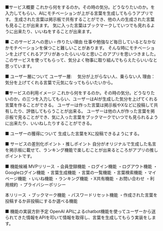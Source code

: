 ■サービス概要
これから何をするのか。その時の気分。どうなりたいのか。を入力してもらい、AIにモチベーションが上がる言葉を生成してもらうアプリです。
生成された言葉は掲示板で共有することができ、他の人の生成された言葉も見ることが出来ます。
気に入った言葉はブックマークしていつでも見れるように出来たり、いいねをすることが出来ます。

■ このサービスへの思い・作りたい理由
仕事や勉強など毎日しているとなかなかモチベーションを保つこと難しいことがあります。
そんな時にモチベーションを上げてくれるアプリがあったらいいなと思いこのアプリを思いつきました。
このサービスを使ってもらって、気分よく物事に取り組んでもらえたらいいなと思っています。

■ ユーザー層について
ユーザー層: 　気分が上がらない人、乗らない人
理由： 気分を上げてくれる言葉で元気になってもらいたいから。

■サービスの利用イメージ
これから何をするのか。その時の気分。どうなりたいのか。の三つを入力してもらい、ユーザーはAIが生成した気分を上げてくれる言葉を作ることができる。
ユーザーは作った言葉は掲示板やXなどに投稿して共有したり、評価してもらうことが出来る。
ユーザーは他の人が作った言葉を掲示板で見ることができ、気に入った言葉をブックマークでいつでも見られるように出来たり、いいねしたりすることができる。


■ ユーザーの獲得について
生成した言葉をXに投稿できるようにする。

■ サービスの差別化ポイント・推しポイント
自分がオリジナルで生成した名言を掲示板に載せて、ランキング機能で楽しむことが出来るところがアプリの推しポイントです。

■ 機能候補
MVPリリース
・会員登録機能
・ログイン機能
・ログアウト機能
・Googleログイン機能
・言葉生成機能
・言葉の一覧機能
・言葉検索機能
・マイページ機能
・いいね機能
・ランキング機能
・X共有機能
・お問い合わせ
・利用規約
・プライバシーポリシー

本リリース
・ブックマーク機能
・パスワードリセット機能
・作成された言葉を投稿するか非投稿にするか選べる機能

■ 機能の実装方針予定
OpenAI APIによるchatbot機能を使ってユーザーから送られてきた情報をAPIを叩いて情報を取得し、言葉を生成してもらう実装をします。

